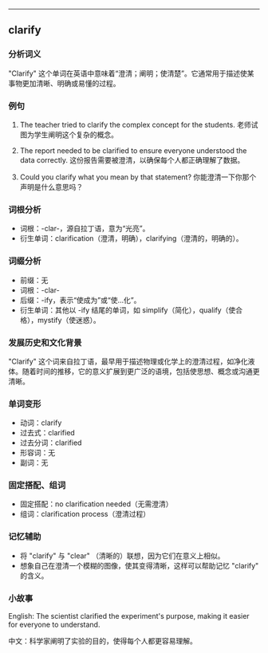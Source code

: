 
---------------
## clarify
### 分析词义
"Clarify" 这个单词在英语中意味着“澄清；阐明；使清楚”。它通常用于描述使某事物更加清晰、明确或易懂的过程。

### 例句
1. The teacher tried to clarify the complex concept for the students.
   老师试图为学生阐明这个复杂的概念。

2. The report needed to be clarified to ensure everyone understood the data correctly.
   这份报告需要被澄清，以确保每个人都正确理解了数据。

3. Could you clarify what you mean by that statement?
   你能澄清一下你那个声明是什么意思吗？

### 词根分析
- 词根：-clar-，源自拉丁语，意为“光亮”。
- 衍生单词：clarification（澄清，明确），clarifying（澄清的，明确的）。

### 词缀分析
- 前缀：无
- 词根：-clar-
- 后缀：-ify，表示“使成为”或“使…化”。
- 衍生单词：其他以 -ify 结尾的单词，如 simplify（简化），qualify（使合格），mystify（使迷惑）。

### 发展历史和文化背景
"Clarify" 这个词来自拉丁语，最早用于描述物理或化学上的澄清过程，如净化液体。随着时间的推移，它的意义扩展到更广泛的语境，包括使思想、概念或沟通更清晰。

### 单词变形
- 动词：clarify
- 过去式：clarified
- 过去分词：clarified
- 形容词：无
- 副词：无

### 固定搭配、组词
- 固定搭配：no clarification needed（无需澄清）
- 组词：clarification process（澄清过程）

### 记忆辅助
- 将 "clarify" 与 "clear" （清晰的）联想，因为它们在意义上相似。
- 想象自己在澄清一个模糊的图像，使其变得清晰，这样可以帮助记忆 "clarify" 的含义。

### 小故事
English: The scientist clarified the experiment's purpose, making it easier for everyone to understand.

中文：科学家阐明了实验的目的，使得每个人都更容易理解。

